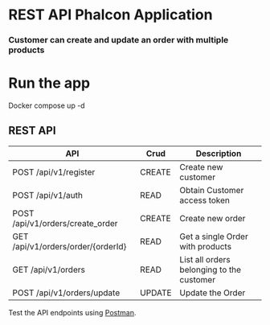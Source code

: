 # REST API Phalcon Application

### Customer can create and update an order with multiple products

# Run the app
 Docker compose up -d 
 
## REST API

 
|   API         | Crud          | Description |
| ------------- | ------------- |-------------| 
| POST /api/v1/register | CREATE | Create new customer| 
| POST /api/v1/auth |  READ  | Obtain Customer access token|
| POST /api/v1/orders/create_order |  CREATE  | Create new order|
| GET  /api/v1/orders/order/{orderId} |  READ  | Get a single Order with products|
| GET  /api/v1/orders |  READ  | List all orders belonging to the customer|
| POST /api/v1/orders/update |  UPDATE  | Update the Order|


Test the API endpoints using [Postman](https://www.postman.com/).
